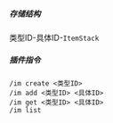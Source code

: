 ##### 存储结构

类型ID-具体ID-`ItemStack`

##### 插件指令

```
/im create <类型ID>
/im add <类型ID> <具体ID>
/im get <类型ID> <具体ID>
/im list
```


